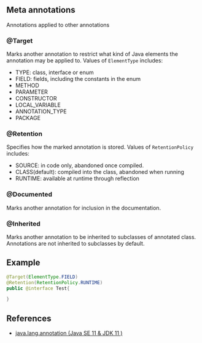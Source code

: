 ## Meta annotations

Annotations applied to other annotations

### @Target

Marks another annotation to restrict what kind of Java elements the annotation may be applied to. Values of `ElementType` includes:

-   TYPE: class, interface or enum
-   FIELD: fields, including the constants in the enum
-   METHOD
-   PARAMETER
-   CONSTRUCTOR
-   LOCAL_VARIABLE
-   ANNOTATION_TYPE
-   PACKAGE

### @Retention

Specifies how the marked annotation is stored. Values of `RetentionPolicy` includes:

-   SOURCE: in code only, abandoned once compiled.
-   CLASS(default): compiled into the class, abandoned when running
-   RUNTIME: available at runtime through reflection

### @Documented

Marks another annotation for inclusion in the documentation.

### @Inherited

Marks another annotation to be inherited to subclasses of annotated class. Annotations are not inherited to subclasses by default.

## Example

```java
@Target(ElementType.FIELD)
@Retention(RetentionPolicy.RUNTIME)
public @interface Test{

}
```

## References

-   [java.lang.annotation (Java SE 11 & JDK 11 )](https://docs.oracle.com/en/java/javase/11/docs/api/java.base/java/lang/annotation/package-summary.html)
